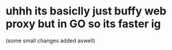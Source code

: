 # uhhh its basiclly just buffy web proxy but in GO so its faster ig
(some small changes added aswell)
